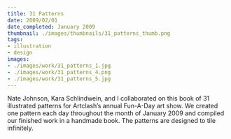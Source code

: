 ```yaml
---
title: 31 Patterns
date: 2009/02/01
date_completed: January 2009
thumbnail: ./images/thumbnails/31_patterns_thumb.png
tags:
- illustration
- design
images:
- ./images/work/31_patterns_1.jpg
- ./images/work/31_patterns_4.png
- ./images/work/31_patterns_5.jpg
---
```


Nate Johnson, Kara Schlindwein, and I collaborated on this book of 31 illustrated patterns for Artclash’s annual Fun-A-Day art show. We created one pattern each day throughout the month of January 2009 and compiled our finished work in a handmade book. The patterns are designed to tile infinitely.
